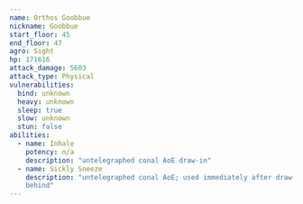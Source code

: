 ```yaml
---
name: Orthos Goobbue
nickname: Goobbue
start_floor: 45
end_floor: 47
agro: Sight
hp: 171616
attack_damage: 5603
attack_type: Physical
vulnerabilities:
  bind: unknown
  heavy: unknown
  sleep: true
  slow: unknown
  stun: false
abilities:
  - name: Inhale
    potency: n/a
    description: "untelegraphed conal AoE draw-in"
  - name: Sickly Sneeze
    description: "untelegraphed conal AoE; used immediately after draw-in - get
    behind"
---
```

